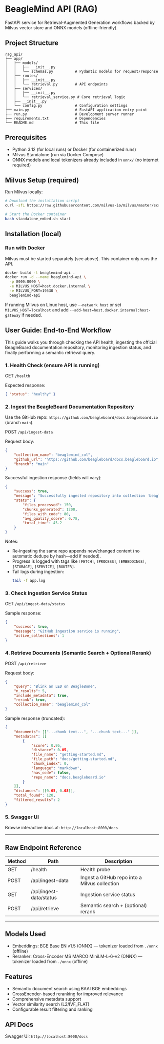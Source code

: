 # BeagleMind API (RAG)

FastAPI service for Retrieval-Augmented Generation workflows backed by Milvus vector store and ONNX models (offline-friendly).

## Project Structure

```
rag_api/
├── app/
│   ├── models/
│   │   ├── __init__.py
│   │   └── schemas.py          # Pydantic models for request/response
│   ├── routes/
│   │   ├── __init__.py
│   │   └── retrieval.py        # API endpoints
│   ├── services/
│   │   ├── __init__.py
│   │   └── retrieval_service.py # Core retrieval logic
│   ├── __init__.py
│   └── config.py               # Configuration settings
├── main.py                     # FastAPI application entry point
├── run.py                      # Development server runner
├── requirements.txt            # Dependencies
└── README.md                   # This file
```

## Prerequisites

- Python 3.12 (for local runs) or Docker (for containerized runs)
- Milvus Standalone (run via Docker Compose)
- ONNX models and local tokenizers already included in `onnx/` (no internet required)

## Milvus Setup (required)

Run Milvus locally:


```bash
# Download the installation script
curl -sfL https://raw.githubusercontent.com/milvus-io/milvus/master/scripts/standalone_embed.sh -o standalone_embed.sh

# Start the Docker container
bash standalone_embed.sh start
```

## Installation (local)

### Run with Docker

Milvus must be started separately (see above). This container only runs the API.

```bash
docker build -t beaglemind-api .
docker run -d --name beaglemind-api \
  -p 8000:8000 \
  -e MILVUS_HOST=host.docker.internal \
  -e MILVUS_PORT=19530 \
  beaglemind-api
```

If running Milvus on Linux host, use `--network host` or set `MILVUS_HOST=localhost` and add `--add-host=host.docker.internal:host-gateway` if needed.

## User Guide: End‑to‑End Workflow

This guide walks you through checking the API health, ingesting the official BeagleBoard documentation repository, monitoring ingestion status, and finally performing a semantic retrieval query.

### 1. Health Check (ensure API is running)

GET `/health`

Expected response:
```json
{ "status": "healthy" }
```

### 2. Ingest the BeagleBoard Documentation Repository

Use the GitHub repo: `https://github.com/beagleboard/docs.beagleboard.io` (branch `main`).

POST `/api/ingest-data`

Request body:
```json
{
    "collection_name": "beaglemind_col",
    "github_url": "https://github.com/beagleboard/docs.beagleboard.io",
    "branch": "main"
}
```

Successful ingestion response (fields will vary):
```json
{
    "success": true,
    "message": "Successfully ingested repository into collection 'beaglemind_col'",
    "stats": {
        "files_processed": 150,
        "chunks_generated": 1200,
        "files_with_code": 80,
        "avg_quality_score": 0.78,
        "total_time": 45.2
    }
}
```

Notes:
* Re‑ingesting the same repo appends new/changed content (no automatic dedupe by hash—add if needed).
* Progress is logged with tags like `[FETCH]`, `[PROCESS]`, `[EMBEDDINGS]`, `[STORAGE]`, `[SERVICE]`, `[ROUTER]`.
* Tail logs during ingestion:
    ```bash
    tail -f app.log
    ```

### 3. Check Ingestion Service Status

GET `/api/ingest-data/status`

Sample response:
```json
{
    "success": true,
    "message": "GitHub ingestion service is running",
    "active_collections": 1
}
```

### 4. Retrieve Documents (Semantic Search + Optional Rerank)

POST `/api/retrieve`

Request body:
```json
{
    "query": "Blink an LED on BeagleBone",
    "n_results": 5,
    "include_metadata": true,
    "rerank": true,
    "collection_name": "beaglemind_col"
}
```

Sample response (truncated):
```json
{
    "documents": [["...chunk text...", "...chunk text..." ]],
    "metadatas": [[
        {
            "score": 0.95,
            "distance": 0.05,
            "file_name": "getting-started.md",
            "file_path": "docs/getting-started.md",
            "chunk_index": 0,
            "language": "markdown",
            "has_code": false,
            "repo_name": "docs.beagleboard.io"
        }
    ]],
    "distances": [[0.05, 0.08]],
    "total_found": 120,
    "filtered_results": 2
}
```

### 5. Swagger UI

Browse interactive docs at: `http://localhost:8000/docs`

---

## Raw Endpoint Reference

| Method | Path                    | Description                                   |
|--------|-------------------------|-----------------------------------------------|
| GET    | /health                 | Health probe                                  |
| POST   | /api/ingest-data        | Ingest a GitHub repo into a Milvus collection |
| GET    | /api/ingest-data/status | Ingestion service status                      |
| POST   | /api/retrieve           | Semantic search + (optional) rerank           |

---

## Models Used

- Embeddings: BGE Base EN v1.5 (ONNX) — tokenizer loaded from `./onnx` (offline)
- Reranker: Cross-Encoder MS MARCO MiniLM-L-6-v2 (ONNX) — tokenizer loaded from `./onnx` (offline)

## Features

- Semantic document search using BAAI BGE embeddings
- CrossEncoder-based reranking for improved relevance
- Comprehensive metadata support
- Vector similarity search (L2/IVF_FLAT)
- Configurable result filtering and ranking

## API Docs

Swagger UI: `http://localhost:8000/docs`

